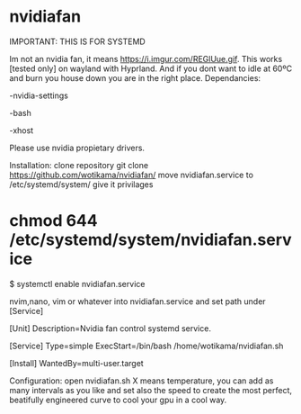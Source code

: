 # nvidiafan

IMPORTANT: THIS IS FOR SYSTEMD

Im not an nvidia fan, it means https://i.imgur.com/REGlUue.gif. This works [tested only] on wayland with Hyprland. And if you dont want to idle at 60ºC and burn you house down you are in the right place.
Dependancies:

-nvidia-settings

-bash

-xhost

Please use nvidia propietary drivers.

Installation:
clone repository
git clone https://github.com/wotikama/nvidiafan/ 
move nvidiafan.service to /etc/systemd/system/
give it privilages
# chmod 644 /etc/systemd/system/nvidiafan.service
$ systemctl enable nvidiafan.service

nvim,nano, vim or whatever into nvidiafan.service
and set path under [Service]

[Unit]
Description=Nvidia fan control systemd service.

[Service]
Type=simple
ExecStart=/bin/bash /home/wotikama/nvidiafan.sh

[Install]
WantedBy=multi-user.target

Configuration:
open nvidiafan.sh 
X means temperature, you can add as many intervals as you like and set also the speed to create the most perfect, beatifully engineered curve to cool your gpu in a cool way.
